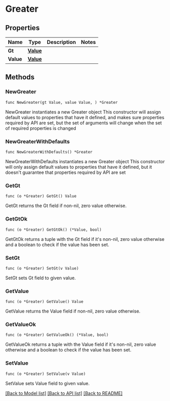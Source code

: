 # Greater

## Properties

Name | Type | Description | Notes
------------ | ------------- | ------------- | -------------
**Gt** | [**Value**](Value.md) |  | 
**Value** | [**Value**](Value.md) |  | 

## Methods

### NewGreater

`func NewGreater(gt Value, value Value, ) *Greater`

NewGreater instantiates a new Greater object
This constructor will assign default values to properties that have it defined,
and makes sure properties required by API are set, but the set of arguments
will change when the set of required properties is changed

### NewGreaterWithDefaults

`func NewGreaterWithDefaults() *Greater`

NewGreaterWithDefaults instantiates a new Greater object
This constructor will only assign default values to properties that have it defined,
but it doesn't guarantee that properties required by API are set

### GetGt

`func (o *Greater) GetGt() Value`

GetGt returns the Gt field if non-nil, zero value otherwise.

### GetGtOk

`func (o *Greater) GetGtOk() (*Value, bool)`

GetGtOk returns a tuple with the Gt field if it's non-nil, zero value otherwise
and a boolean to check if the value has been set.

### SetGt

`func (o *Greater) SetGt(v Value)`

SetGt sets Gt field to given value.


### GetValue

`func (o *Greater) GetValue() Value`

GetValue returns the Value field if non-nil, zero value otherwise.

### GetValueOk

`func (o *Greater) GetValueOk() (*Value, bool)`

GetValueOk returns a tuple with the Value field if it's non-nil, zero value otherwise
and a boolean to check if the value has been set.

### SetValue

`func (o *Greater) SetValue(v Value)`

SetValue sets Value field to given value.



[[Back to Model list]](../README.md#documentation-for-models) [[Back to API list]](../README.md#documentation-for-api-endpoints) [[Back to README]](../README.md)


